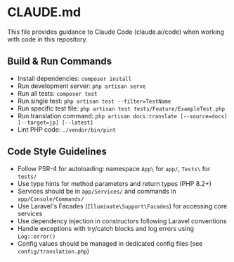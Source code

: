 # CLAUDE.md

This file provides guidance to Claude Code (claude.ai/code) when working with code in this repository.

## Build & Run Commands
- Install dependencies: `composer install`
- Run development server: `php artisan serve`
- Run all tests: `composer test`
- Run single test: `php artisan test --filter=TestName`
- Run specific test file: `php artisan test tests/Feature/ExampleTest.php`
- Run translation command: `php artisan docs:translate [--source=docs] [--target=jp] [--latest]`
- Lint PHP code: `./vendor/bin/pint`

## Code Style Guidelines
- Follow PSR-4 for autoloading: namespace `App\` for `app/`, `Tests\` for `tests/`
- Use type hints for method parameters and return types (PHP 8.2+)
- Services should be in `app/Services/` and commands in `app/Console/Commands/`
- Use Laravel's Facades (`Illuminate\Support\Facades`) for accessing core services
- Use dependency injection in constructors following Laravel conventions
- Handle exceptions with try/catch blocks and log errors using `Log::error()`
- Config values should be managed in dedicated config files (see `config/translation.php`)